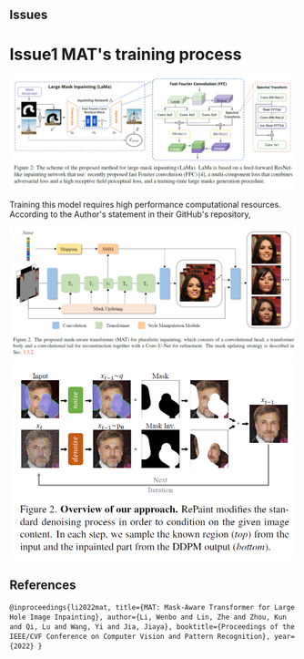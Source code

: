 ## Issues

# Issue1 MAT's training process

<div align="center"><img src="https://raw.githubusercontent.com/ZenoNing/Zeno_Deep_Learning_Notes/main/2024/Architecture_LaMa.png"></div>

Training this model  requires high performance computational resources. According to the Author's statement in their GitHub's repository, 

<div align="center"><img src="https://raw.githubusercontent.com/ZenoNing/Zeno_Deep_Learning_Notes/main/2024/Architecture_MAT.png"></div>

<div align="center"><img src="https://raw.githubusercontent.com/ZenoNing/Zeno_Deep_Learning_Notes/main/2024/Architecture_RePaint.png"></div>


## References
`@inproceedings{li2022mat,
    title={MAT: Mask-Aware Transformer for Large Hole Image Inpainting},
    author={Li, Wenbo and Lin, Zhe and Zhou, Kun and Qi, Lu and Wang, Yi and Jia, Jiaya},
    booktitle={Proceedings of the IEEE/CVF Conference on Computer Vision and Pattern Recognition},
    year={2022}
}`
